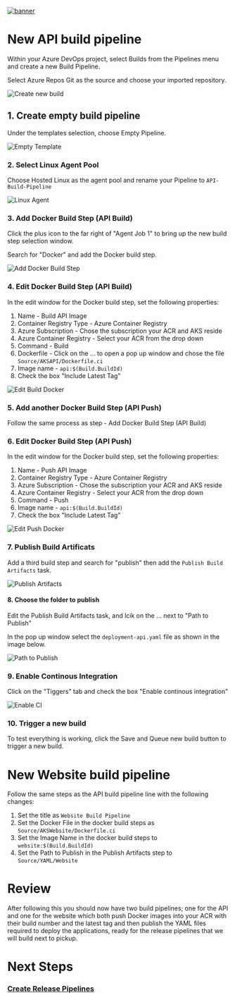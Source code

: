 [![banner](../images/banner-lab.png)](../../README.md)

# New API build pipeline

Within your Azure DevOps project, select Builds from the Pipelines menu and create a new Build Pipeline. 

Select Azure Repos Git as the source and choose your imported repository. 

![Create new build](images/newbuildpipeline.png)

## 1. Create empty build pipeline

Under the templates selection, choose Empty Pipeline.

![Empty Template](images/emptybuild.png)

### 2. Select Linux Agent Pool

Choose Hosted Linux as the agent pool and rename your Pipeline to ```API-Build-Pipeline```

![Linux Agent](images/linuxagentbuild.png)

### 3. Add Docker Build Step (API Build)

Click the plus icon to the far right of "Agent Job 1" to bring up the new build step selection window. 

Search for "Docker" and add the Docker build step. 

![Add Docker Build Step](images/adddockerbuildstep.png)

### 4. Edit Docker Build Step (API Build)

In the edit window for the Docker build step, set the following properties:

1. Name - Build API Image
2. Container Registry Type - Azure Container Registry
3. Azure Subscription - Chose the subscription your ACR and AKS reside
4. Azure Container Registry - Select your ACR from the drop down
5. Command - Build
6. Dockerfile - Click on the ... to open a pop up window and chose the file ```Source/AKSAPI/Dockerfile.ci```
7. Image name - ```api:$(Build.BuildId)```
8. Check the box "Include Latest Tag"

![Edit Build Docker](images/apibuild.png)

### 5. Add another Docker Build Step (API Push)
Follow the same process as step - Add Docker Build Step (API Build)

### 6. Edit Docker Build Step (API Push)

In the edit window for the Docker build step, set the following properties:

1. Name - Push API Image
2. Container Registry Type - Azure Container Registry
3. Azure Subscription - Chose the subscription your ACR and AKS reside
4. Azure Container Registry - Select your ACR from the drop down
5. Command - Push
6. Image name - ```api:$(Build.BuildId)```
7. Check the box "Include Latest Tag"

![Edit Push Docker](images/pushapibuild.png)


### 7. Publish Build Artificats

Add a third build step and search for "publish" then add the ```Publish Build Artifacts``` task.

![Publish Artifacts](images/publishbuildartifacts.png)

#### 8. Choose the folder to publish

Edit the Publish Build Artifacts task, and lcik on the ... next to "Path to Publish"

In the pop up window select the ```deployment-api.yaml``` file as shown in the image below. 

![Path to Publish](images/publishapibuild.png)


### 9. Enable Continous Integration

Click on the "Tiggers" tab and check the box "Enable continous integration"

![Enable CI](images/enablebuildci.png)

### 10. Trigger a new build

To test everything is working, click the Save and Queue new build button to trigger a new build. 

# New Website build pipeline

Follow the same steps as the API build pipeline line with the following changes: 

1. Set the title as ```Website Build Pipeline```
2. Set the Docker File in the docker build steps as ```Source/AKSWebsite/Dockerfile.ci```
3. Set the Image Name in the docker build steps to ```website:$(Build.BuildId)```
4. Set the Path to Publish in the Publish Artifacts step to ```Source/YAML/Website```

# Review

After following this you should now have two build pipelines; one for the API and one for the website which both push Docker images into your ACR with their build number and the latest tag and then publish the YAML files required to deploy the applications, ready for the release pipelines that we will build next to pickup. 

# Next Steps 
### [Create Release Pipelines](../ReleasePipelines)